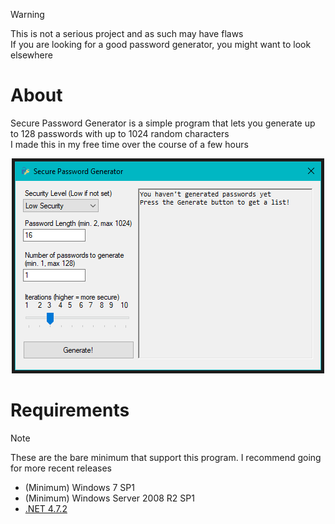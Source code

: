 > [!WARNING]
> This is not a serious project and as such may have flaws <br>
> If you are looking for a good password generator, you might want to look elsewhere

# About
Secure Password Generator is a simple program that lets you generate up to 128 passwords with up to 1024 random characters<br>
I made this in my free time over the course of a few hours

<p align="center"><img src="Screenshots/Image1.png"></p>

# Requirements
> [!NOTE]
> These are the bare minimum that support this program. I recommend going for more recent releases
- (Minimum) Windows 7 SP1
- (Minimum) Windows Server 2008 R2 SP1
- [.NET 4.7.2](https://dotnet.microsoft.com/en-us/download/dotnet-framework/net472)

